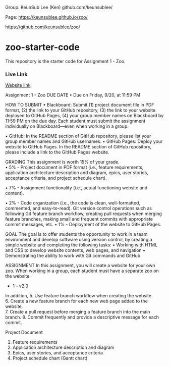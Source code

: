 Group: KeunSub Lee (Ken)
github.com/keunsublee/

Page:
https://keunsublee.github.io/zoo/

https://github.com/keunsublee/zoo/

# zoo-starter-code

This repository is the starter code for Assignment 1 - Zoo.

### Live Link
[Website link](https://johnnylaicode.github.io/zoo-starter-code/)

Assignment 1 - Zoo 
DUE DATE 
• Due on Friday, 9/20, at 11:59 PM 
 
HOW TO SUBMIT 
• Blackboard: Submit (1) project document file in PDF format, 
(2) the link to your GitHub repository, 
(3) the  link to your website deployed to GitHub Pages, 
(4) your group member names on Blackboard by  11:59 PM on the due day. Each student must submit the assignment individually on Blackboard—even  when working in a group.

• GitHub: In the README section of GitHub repository, please list your group member names and GitHub  usernames. 
• GitHub Pages: Deploy your website to GitHub Pages. In the README section of GitHub repository, please  include a link to the GitHub Pages website. 

GRADING 
This assignment is worth 15% of your grade.  
• 5% - Project document in PDF format 
(i.e., feature requirements, application architecture description and  diagram, epics, user stories, acceptance criteria, and project schedule chart). 

• 7% - Assignment functionality (i.e., actual functioning website and content). 

• 2% - Code organization (i.e., the code is clean, well-formatted, commented, and easy-to-read). Git version  control operations such as following Git feature branch workflow, creating pull requests when merging  feature branches, making small and frequent commits with appropriate commit messages, etc. • 1% - Deployment of the website to GitHub Pages. 

GOAL 
The goal is to offer students the opportunity to work in a team environment and develop software using version  control, by creating a simple website and completing the following tasks: 
• Working with HTML and CSS to develop website contents, web pages, and navigation • Demonstrating the ability to work with Git commands and GitHub  

ASSIGNMENT 
In this assignment, you will create a website for your own zoo. When working in a group, each student must have a separate zoo on the website. 
- 1 - v2.0 



In addition, 
5. Use feature branch workflow when creating the website.  
6. Create a new feature branch for each new web page added to the website.  
7. Create a pull request before merging a feature branch into the main branch. 
8. Commit frequently and provide a descriptive message for each commit.  

Project Document 
1. Feature requirements 
2. Application architecture description and diagram 
3. Epics, user stories, and acceptance criteria 
4. Project schedule chart (Gantt chart) 


